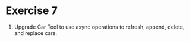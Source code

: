 # Exercise 7

1. Upgrade Car Tool to use async operations to refresh, append, delete, and replace cars.